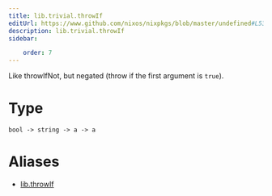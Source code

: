 ```yaml
---
title: lib.trivial.throwIf
editUrl: https://www.github.com/nixos/nixpkgs/blob/master/undefined#L532C13
description: lib.trivial.throwIf
sidebar:

    order: 7
---
```


Like throwIfNot, but negated (throw if the first argument is `true`).

# Type

```
bool -> string -> a -> a
```


# Aliases

- [lib.throwIf](/nix-doc-comments/reference/lib/lib-throwif)


